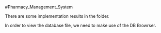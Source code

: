 #Pharmacy_Management_System

There are some implementation results in the folder.

In order to view the database file, we need to make use of the DB Browrser. 
